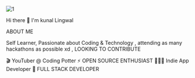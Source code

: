 
![1](https://user-images.githubusercontent.com/72959655/137020444-b901c4fd-df80-4384-96e3-0f646d70eab1.png)


Hi there 👋 I'm kunal Lingwal

ABOUT ME

Self Learner, Passionate about Coding & Technology ,  attending as many hackathons as possible xd , LOOKING TO CONTRIBUTE 


🎬 YouTuber @ Coding Potter
⚡️ OPEN SOURCE ENTHUSIAST 
👨🏻‍💻 Indie App Developer
🔭 FULL STACK DEVELOPER

